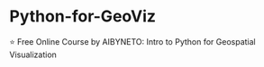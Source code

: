 # Python-for-GeoViz
⭐️ Free Online Course by AIBYNETO: Intro to Python for Geospatial Visualization
